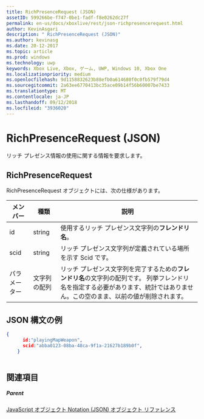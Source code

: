 ```yaml
---
title: RichPresenceRequest (JSON)
assetID: 599266be-f747-0be1-fadf-f8e0262dc27f
permalink: en-us/docs/xboxlive/rest/json-richpresencerequest.html
author: KevinAsgari
description: " RichPresenceRequest (JSON)"
ms.author: kevinasg
ms.date: 20-12-2017
ms.topic: article
ms.prod: windows
ms.technology: uwp
keywords: Xbox Live, Xbox, ゲーム, UWP, Windows 10, Xbox One
ms.localizationpriority: medium
ms.openlocfilehash: 9d1158832623b88efb0a614680f0c0fb579f79d4
ms.sourcegitcommit: 2a63ee6770413bc35ace09b14f56b60007be7433
ms.translationtype: MT
ms.contentlocale: ja-JP
ms.lasthandoff: 09/12/2018
ms.locfileid: "3936020"
---
```

# <a name="richpresencerequest-json"></a>RichPresenceRequest (JSON)
リッチ プレゼンス情報の使用に関する情報を要求します。 
<a id="ID4EN"></a>

 
## <a name="richpresencerequest"></a>RichPresenceRequest
 
RichPresenceRequest オブジェクトには、次の仕様があります。
 
| メンバー| 種類| 説明| 
| --- | --- | --- | 
| id| string| 使用するリッチ プレゼンス文字列の<b>フレンドリ名</b>。| 
| scid| string| リッチ プレゼンス文字列が定義されている場所を示す Scid です。| 
| パラメーター| 文字列の配列| リッチ プレゼンス文字列を完了するための<b>フレンドリ名</b>の文字列の配列です。 列挙フレンドリ名を指定する必要があります、統計ではありません。この空のまま、以前の値が削除されます。| 
  
<a id="ID4EDC"></a>

 
## <a name="sample-json-syntax"></a>JSON 構文の例
 

```json
{
      id:"playingMapWeapon",
      scid:"abba0123-08ba-48ca-9f1a-21627b189b0f",
    }
    
```

  
<a id="ID4EMC"></a>

 
## <a name="see-also"></a>関連項目
 
<a id="ID4EOC"></a>

 
##### <a name="parent"></a>Parent 

[JavaScript オブジェクト Notation (JSON) オブジェクト リファレンス](atoc-xboxlivews-reference-json.md)

   